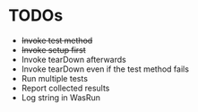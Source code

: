 # TODOs

- ~~Invoke test method~~
- ~~Invoke setup first~~
- Invoke tearDown afterwards
- Invoke tearDown even if the test method fails
- Run multiple tests
- Report collected results
- Log string in WasRun

 